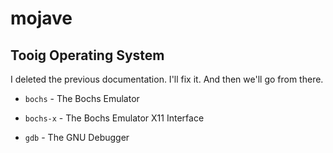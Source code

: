 # mojave

## Tooig Operating System

I deleted the previous documentation. I'll fix it. And then we'll go from there.


- `bochs`   - The Bochs Emulator

- `bochs-x` - The Bochs Emulator X11 Interface

- `gdb`     - The GNU Debugger
